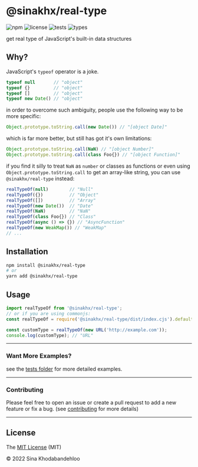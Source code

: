 # **@sinakhx/real-type**
![npm](https://img.shields.io/npm/v/@sinakhx/real-type?color=%239f9f9f&style=flat-square)
![license](https://img.shields.io/npm/l/@sinakhx/real-type?color=red&style=flat-square)
![tests](https://img.shields.io/badge/tests-100%25-green?style=flat-square)
![types](https://img.shields.io/npm/types/@sinakhx/real-type?style=flat-square)

get real type of JavaScript's built-in data structures

## **Why?**
JavaScript's `typeof` operator is a joke.

```js
typeof null       // "object"
typeof {}         // "object"
typeof []         // "object"
typeof new Date() // "object"
```

in order to overcome such ambiguity, people use the following way to be more specific:

```js
Object.prototype.toString.call(new Date()) // "[object Date]"
```

which is far more better, but still has got it's own limitations:

```js
Object.prototype.toString.call(NaN) // "[object Number]"
Object.prototype.toString.call(class Foo{}) // "[object Function]"
```

if you find it silly to treat `NaN` as `number` or classes as functions or even using `Object.prototype.toString.call` to get an array-like string, you can use `@sinakhx/real-type` instead:

```js
realTypeOf(null)        // "Null"
realTypeOf({})          // "Object"
realTypeOf([])          // "Array"
realTypeOf(new Date())  // "Date"
realTypeOf(NaN)         // "NaN"
realTypeOf(class Foo{}) // "Class"
realTypeOf(async () => {}) // "AsyncFunction"
realTypeOf(new WeakMap()) // "WeakMap"
// ...
```

## **Installation**

```bash
npm install @sinakhx/real-type
# or
yarn add @sinakhx/real-type
```

## **Usage**

```js
import realTypeOf from '@sinakhx/real-type';
// or if you are using commonjs:
const realTypeOf = require('@sinakhx/real-type/dist/index.cjs').default;

const customType = realTypeOf(new URL('http://example.com'));
console.log(customType); // "URL"
```

____________________________________
### **Want More Examples?**
see the [tests folder][tests-url] for more detailed examples.

____________________________________
### **Contributing**
Please feel free to open an issue or create a pull request to add a new feature or fix a bug. (see [contributing][contribution-url] for more details)

____________________________________

## **License**

The [MIT License][license-url] (MIT)

&copy; 2022 Sina Khodabandehloo

[tests-url]: https://github.com/Sinakhx/real-type/tree/main/__tests__/
[contribution-url]:  https://github.com/Sinakhx/real-type/blob/main/CONTRIBUTING.md
[changelog-url]:  https://github.com/Sinakhx/real-type/blob/main/CHANGELOG.md
[license-url]:  https://github.com/Sinakhx/real-type/blob/main/LICENSE
